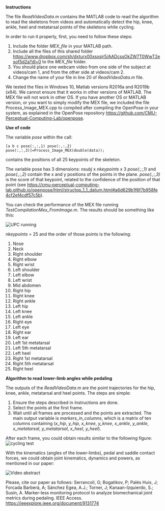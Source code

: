 **Instructions**

The file *ReadVideoData.m* contains the MATLAB code to read the algorithm to read the skeletons from videos and automatically detect the hip, knee, ankle, heel and metatarsal points of the skeletons while cycling.

In order to run it properly, first, you need to follow these steps:

1. Include the folder *MEX_file* in your MATLAB path.
2. Include all the files of this shared folder https://www.dropbox.com/sh/dxturx00xsxsjr5/AADcssOkZW7T0WwT2esof5d2a?dl=0 to the *MEX_file* folder.
3. You should place one webcam video from one side of the subject at videos/cam 1, and from the other side at videos/cam 2.
4. Change the name of your file in line 20 of *ReadVideoData.m* file.

We tested the files in Windows 10, Matlab versions R2016a and R2019b (x64). We cannot ensure that it works in other versions of MATLAB. The MEX file will not work in other OS. If you have another OS or MATLAB version, or you want to simply modify the MEX file, we included the file Process_Image_MEX.cpp to compiled after compiling the OpenPose in your system, as explained in the OpenPose repository https://github.com/CMU-Perceptual-Computing-Lab/openpose.

**Use of code** 

The variable *pose* within the call:

`[a b c pose(:,:,1) pose(:,:,2) pose(:,:,3)]=Process_Image_MEX(double(data));`

contains the positions of all 25 keypoints of the skeleton.

The variable pose has 3 dimensions: *nsubj* x *nkeypoints* x 3
*pose(:,:,1)* and *pose(:,:,2)* contain the x and y positions of the points in the plane. *pose(:,:,3)* is the score of that keypoint, related to the confidence of the position of that point (see https://cmu-perceptual-computing-lab.github.io/openpose/html/structop_1_1_datum.html#a6d629b1f6f7b958fe4cf2ef4cdf57c5b).

You can check the performance of the MEX file running *TestCompilationMex_FromImage.m*. The results should be something like this:

![UPC running](https://github.com/gilserrancoli/capture_2Dcycling/blob/master/MEX_file/upc_running_result.jpg?raw=true)

*nkeypoints* = 25 and the order of those points is the following:
1. Nose
2. Neck
3. Right shoulder
4. Right elbow
5. Right wrist
6. Left shoulder
7. Left elbow
8. Left wrist
9. Mid abdomen
10. Right hip
11. Right knee
12. Right ankle
13. Left hip
14. Left knee
15. Left ankle
16. Right eye
17. Left eye
18. Right ear
19. Left ear
20. Left 1st metatarsal
21. Left 5th metatarsal
22. Left heel
23. Right 1st metatarsal
24. Right 5th metatarsal
25. Right heel

**Algorithm to read lower-limb angles while pedaling**

The outputs of the *ReadVideoData.m* are the point trajectories for the hip, knee, ankle, metatarsal and heel points. The steps are simple:

1. Ensure the steps described in Instructions are done.
2. Select the points at the first frame.
3. Wait until all frames are processed and the points are extracted. The main output variable is *markers_in_columns*, which is a matrix of ten columns containing (*x_hip*, *y_hip*, *x_knee*, *y_knee*, *x_ankle*, *y_ankle*, *x_metatarsal*, *y_metatarsal*, *x_heel*, *y_heel*).

After each frame, you could obtain results similar to the following figure:
![cycling test](https://github.com/gilserrancoli/capture_2Dcycling/blob/master/doc/FigureX.png?raw=true)

With the kinematics (angles of the lower-limbs), pedal and saddle contact forces, we could obtain joint kinematics, dynamics and powers, as mentioned in our paper:

![Video abstract](https://github.com/gilserrancoli/capture_2Dcycling/blob/master/doc/Video_abstract_gif.gif)

Please, cite our paper as follows:
Serrancolí, G; Bogatikov, P; Palés Huix, J; Forcada Barberà, A; Sánchez Egea, A.J.; Torner, J; Kanaan-Izquierdo, S.; Susín, A. Marker-less monitoring protocol to analyze biomechanical joint metrics during pedaling. IEEE Access.
https://ieeexplore.ieee.org/document/9131774

